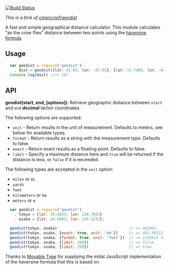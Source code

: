 [![Build Status](https://img.shields.io/travis/nrkno/yr-geodist.svg?style=flat)](https://travis-ci.org/nrkno/yr-geodist)

*This is a fork of [cmoncrief/geodist](https://github.com/cmoncrief/geodist)*

A fast and simple geographical distance calculator. This module calculates "as the crow flies" distance between two points using the [haversine formula](http://en.wikipedia.org/wiki/Haversine_formula).

## Usage

```js
  var geodist = require('geodist')
    , dist = geodist({lat: 41.85, lon: -87.65}, {lat: 33.7489, lon: -84.3881});
  console.log(dist) //=> 587
```

## API

**geodist(start, end, [options])**: Retrieve geographic distance between `start` and `end` ***decimal*** lat/lon coordinates.

The following options are supported:
* `unit`   - Return results in the unit of measurement. Defaults to meters, see below for available types.
* `format` - Return results as a string with the measurement type. Defaults to false.
* `exact`  - Return exact results as a floating point. Defaults to false.
* `limit`  - Specify a maximum distance here and `true` will be returned if the distance is less, or `false` if it is exceeded.

The following types are accepted in the `unit` option:
* `miles` or `mi`
* `yards`
* `feet`
* `kilometers` or `km`
* `meters` or `m`

```js
  var geodist = require('geodist')
    , tokyo = {lat: 35.6833, lon: 139.7667}
    , osaka = {lat: 34.6603, lon: 135.5232};

  geodist(tokyo, osaka)                                // => 402092
  geodist(tokyo, osaka, {exact: true, unit: 'km'})     // => 402.09212137829695
  geodist(tokyo, osaka, {format: true, unit: 'feet'})  // => 1319614 feet
  geodist(tokyo, osaka, {limit: 200})                  // => false
  geodist(tokyo, osaka, {limit: 250})                  // => true
```

Thanks to [Movable Type](http://www.movable-type.co.uk/scripts/latlong.html) for supplying
the initial JavaScript implementation of the haversine formula that this is based on.

